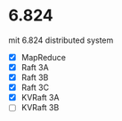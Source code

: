 # 6.824
mit 6.824 distributed system

 - [x] MapReduce
 - [x] Raft 3A
 - [x] Raft 3B
 - [x] Raft 3C
 - [x] KVRaft 3A
 - [ ] KVRaft 3B

